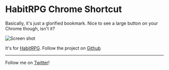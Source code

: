 HabitRPG Chrome Shortcut
========================

Basically, it's just a glorified bookmark. Nice to see a large button on your Chrome though, isn't it?

![Screen shot](https://raw.github.com/coolandsmartrr/habitRPGChrome/master/screencap.png)

It's for [HabitRPG](https://habitrpg.com/). Follow the project on [Github](https://github.com/lefnire/habitrpg)

-----

Follow me on [Twitter](https://twitter.com/coolandsmartrr)!